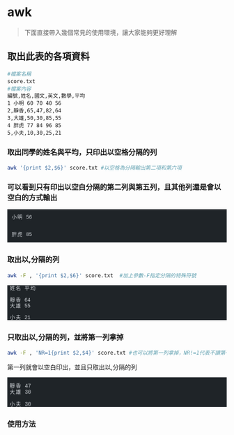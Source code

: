 # awk #

>下面直接帶入幾個常見的使用環境，讓大家能夠更好理解

## 取出此表的各項資料 ##

```bash
#檔案名稱
score.txt
#檔案內容
編號,姓名,國文,英文,數學,平均
1 小明 60 70 40 56
2,靜香,65,47,82,64
3,大雄,50,30,85,55
4 胖虎 77 84 96 85
5,小夫,10,30,25,21
```

### 取出同學的姓名與平均，只印出以空格分隔的列 ###

```bash
awk '{print $2,$6}' score.txt #以空格為分隔輸出第二項和第六項
```

### 可以看到只有印出以空白分隔的第二列與第五列，且其他列還是會以空白的方式輸出 ###

![](awk1.png)

### 取出以,分隔的列 ###

```bash
awk -F , '{print $2,$6}' score.txt  #加上參數-F指定分隔的特殊符號
```

![](awk2.png)

### 只取出以,分隔的列，並將第一列拿掉 ###

```bash
awk -F , 'NR=1{print $2,$4}' score.txt #也可以將第一列拿掉，NR!=1代表不讀第一行，同樣作法可用於其他行
```

第一列就會以空白印出，並且只取出以,分隔的列

![](awk3.png)







### 使用方法 ###
